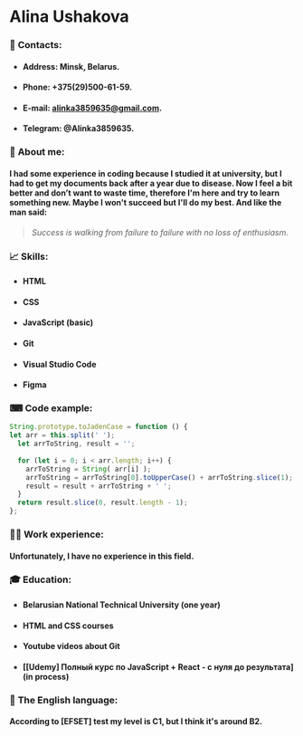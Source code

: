 # Alina Ushakova

### 💬 **Contacts:**
- #### **Address:** Minsk, Belarus.
- #### **Phone:** +375(29)500-61-59.
- #### **E-mail:** alinka3859635@gmail.com.
- #### **Telegram:** @Alinka3859635.
### 👤 **About me:**
#### I had some experience in coding because I studied it at university, but I had to get my documents back after a year due to disease. Now I feel a bit better and don’t want to waste time, therefore I'm here and try to learn something new. Maybe I won't succeed but I'll do my best. And like the man said: 
> *Success is walking from failure to failure with no loss of enthusiasm.*
### 📈 **Skills:**
- #### HTML
- #### CSS
- #### JavaScript (basic)
- #### Git
- #### Visual Studio Code
- #### Figma
### ⌨ **Code example:**
```javascript
String.prototype.toJadenCase = function () {
let arr = this.split(' ');
  let arrToString, result = '';
  
  for (let i = 0; i < arr.length; i++) {
    arrToString = String( arr[i] );
    arrToString = arrToString[0].toUpperCase() + arrToString.slice(1);
    result = result + arrToString + ' ';
  }
  return result.slice(0, result.length - 1);
};
```
### 👩‍💼 **Work experience:** 
#### Unfortunately, I have no experience in this field.
### 🎓 **Education:**
- #### Belarusian National Technical University (one year)
- #### HTML and CSS courses
- #### Youtube videos about Git
- #### [[Udemy] Полный курс по JavaScript + React - с нуля до результата](in process)
### 🏴 **The English language:**
#### According to [EFSET] test my level is C1, but I think it's around B2.